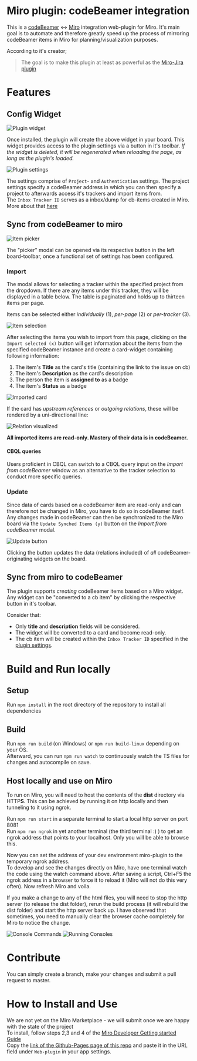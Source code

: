 # Miro plugin: codeBeamer integration

This is a [codeBeamer](https://codebeamer.com/) <-> [Miro](https://miro.com/) integration web-plugin for Miro.
It's main goal is to automate and therefore greatly speed up the process of mirroring codeBeamer items in Miro for planning/visualization purposes.

According to it's creator;
> The goal is to make this plugin at least as powerful as the [Miro-Jira plugin](https://miro.com/works-with-atlassian/)

# Features

## Config Widget

![Plugin widget](readmeImg/plugin_widget.png "The widget created by the plugin")

Once installed, the plugin will create the above widget in your board. This widget provides access to the plugin settings via a button in it's toolbar. *If the widget is deleted, it will be regenerated when reloading the page, as long as the plugin's loaded.*

![Plugin settings](readmeImg/plugin_settings.png "Plugin connection settings")

The settings comprise of `Project`- and `Authentication` settings. The project settings specify a codeBeamer address in which you can then specify a project to afterwards access it's trackers and import items from.  
The `Inbox Tracker ID` serves as a inbox/dump for cb-items created in Miro. More about that [here](@Create-cb-items-from-miro-widgets)

## Sync from codeBeamer to miro

![Item picker](readmeImg/plugin_picker.png "Item picker")

The "picker" modal can be opened via its respective button in the left board-toolbar, once a functional set of settings has been configured.  

### Import

The modal allows for selecting a tracker within the specified project from the dropdown. If there are any items under this tracker, they will be displayed in a table below. The table is paginated and holds up to thirteen items per page.  

Items can be selected either *individually* (1), *per-page* (2) or *per-tracker* (3).

![Item selection](readmeImg/plugin_picker_selection.png "Selecting items for import")

After selecting the items you wish to import from this page, clicking on the `Import selected (x)` button will get information about the items from the specified codeBeamer instance and create a card-widget containing following information: 
1. The item's **Title** as the card's title (containing the link to the issue on cb)
2. The item's **Description** as the card's description
3. The person the item is **assigned to** as a badge
4. The item's **Status** as a badge

![Imported card](readmeImg/plugin_imported_card.png "A card created by the plugin")

If the card has *upstream references* or *outgoing relations*, these will be rendered by a uni-directional line: 

![Relation visualized](readmeImg/plugin_relations.png "Relation visualized")

**All imported items are read-only. Mastery of their data is in codeBeamer.**

#### CBQL queries

Users proficient in CBQL can switch to a CBQL query input on the *Import from codeBeamer* window as an alternative to the tracker selection to conduct more specific queries.

### Update

Since data of cards based on a codeBeamer item are read-only and can therefore not be changed in Miro, you have to do so in codeBeamer itself.  
Any changes made in codeBeamer can then be synchronized to the Miro board via the `Update Synched Items (y)` button on the *Import from codeBeamer* modal. 

![Update button](readmeImg/plugin_update_button.png "Update button")

Clicking the button updates the data (relations included) of *all* codeBeamer-originating widgets on the board.

## Sync from miro to codeBeamer

The plugin supports *creating* codeBeamer items based on a Miro widget. 
Any widget can be "converted to a cb item" by clicking the respective button in it's toolbar.

Consider that:
- Only **title** and **description** fields will be considered.
- The widget will be converted to a card and become read-only.
- The cb item will be created within the `Inbox Tracker ID` specified in the [plugin settings](#Config-Widget).

# Build and Run locally
## Setup
Run `npm install` in the root directory of the repository to install all dependencies

## Build
Run `npm run build` (on Windows) or `npm run build-linux` depending on your OS.\
Afterward, you can run `npm run watch` to continuously watch the TS files for changes and autocompile on save.

## Host locally and use on Miro
To run on Miro, you will need to host the contents of the **dist** directory via HTTP**S**. This can be achieved by running it on http locally and then tunneling to it using ngrok.

Run `npm run start` in a separate terminal to start a local http server on port 8081 \
Run `npm run ngrok` in yet another terminal (the third terminal :) ) to get an ngrok address that points to your localhost. Only you will be able to browse this.

Now you can set the address of your dev environment miro-plugin to the temporary ngrok address. \
To develop and see the changes directly on Miro, have one terminal watch the code using the watch command above. After saving a script, Ctrl+F5 the ngrok address in a browser to force it to reload it (Miro will not do this very often). Now refresh Miro and voila.

If you make a change to any of the html files, you will need to stop the http server (to release the dist folder), rerun the build process (it will rebuild the dist folder) and start the http server back up. I have observed that sometimes, you need to manually clear the browser cache completely for Miro to notice the change.

![Console Commands](readmeImg/consoleCommands.jpg "Three consoles with the commands to run")
![Running Consoles](readmeImg/consoleRunning.jpg "The running consoles when running locally")


# Contribute
You can simply create a branch, make your changes and submit a pull request to master.

# How to Install and Use
We are not yet on the Miro Marketplace - we will submit once we are happy with the state of the project \
To install, follow steps 2,3 and 4 of the [Miro Developer Getting started Guide](https://developers.miro.com/docs/getting-started) \
Copy the [link of the Github-Pages page of this repo](https://max-poprawe.github.io/codebeamer-miro/) and paste it in the URL field under `Web-plugin` in your app settings.
